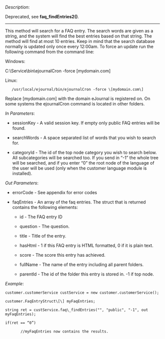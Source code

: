 <properties date="2016-06-24"
SortOrder="108"
/>

*Description*:

Deprecated, see **faq\_findEntries2()**.

** **

This method will search for a FAQ entry. The search words are given as a string, and the system will find the best entries based on that string. The method will find at most 10 entries. Keep in mind that the search database normally is updated only once every 12:00am. To force an update run the following command from the command line:

 

Windows:

C:\\Service\\bin\\ejournalCron -force \[mydomain.com\]

Linux:

       /usr/local/ejournal/bin/ejournalCron -force \[mydomain.com\]

 

Replace \[mydomain.com\] with the domain eJournal is registered on. On some systems the ejournalCron command is located in other folders.

 

*In Parameters*:

* sessionKey            - A valid session key. If empty only public FAQ entries will be found.

* searchWords         - A space separated list of words that you wish to search for.

* categoryId - The id of the top node category you wish to search below. All subcategories will be searched too. If you send in “-1” the whole tree will be searched, and if you enter “0” the root node of the language of the user will be used (only when the customer language module is installed).

 

*Out Parameters*:

* errorCode  - See appendix for error codes

* faqEntries  - An array of the faq entries. The struct that is returned contains the following elements:

  * id   - The FAQ entry ID

  * question                 - The question.

  * title                        - Title of the entry.

  * hasHtml                 - 1 if this FAQ entry is HTML formatted, 0 if it is plain text.

  * score                      - The score this entry has achieved.

  * fullName               - The name of the entry including all parent folders.

  * parentId                - The id of the folder this entry is stored in. -1 if top node.

 

*Example*:
```
customer.customerService custService = new customer.customerService();

customer.FaqEntryStruct\[\] myFaqEntries;

string ret = custService.faq\_findEntries("", "public", "-1", out myFaqEntries);

if(ret == “0”)

       //myFaqEntries now contains the results.
```